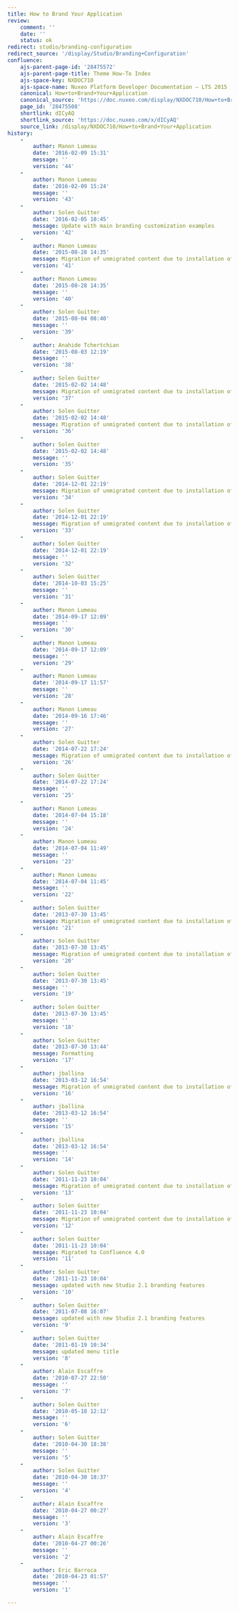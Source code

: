 ```yaml
---
title: How to Brand Your Application
review:
    comment: ''
    date: ''
    status: ok
redirect: studio/branding-configuration
redirect_source: '/display/Studio/Branding+Configuration'
confluence:
    ajs-parent-page-id: '28475572'
    ajs-parent-page-title: Theme How-To Index
    ajs-space-key: NXDOC710
    ajs-space-name: Nuxeo Platform Developer Documentation — LTS 2015
    canonical: How+to+Brand+Your+Application
    canonical_source: 'https://doc.nuxeo.com/display/NXDOC710/How+to+Brand+Your+Application'
    page_id: '28475508'
    shortlink: dICyAQ
    shortlink_source: 'https://doc.nuxeo.com/x/dICyAQ'
    source_link: /display/NXDOC710/How+to+Brand+Your+Application
history:
    - 
        author: Manon Lumeau
        date: '2016-02-09 15:31'
        message: ''
        version: '44'
    - 
        author: Manon Lumeau
        date: '2016-02-09 15:24'
        message: ''
        version: '43'
    - 
        author: Solen Guitter
        date: '2016-02-05 10:45'
        message: Update with main branding customization examples
        version: '42'
    - 
        author: Manon Lumeau
        date: '2015-08-28 14:35'
        message: Migration of unmigrated content due to installation of a new plugin
        version: '41'
    - 
        author: Manon Lumeau
        date: '2015-08-28 14:35'
        message: ''
        version: '40'
    - 
        author: Solen Guitter
        date: '2015-08-04 08:40'
        message: ''
        version: '39'
    - 
        author: Anahide Tchertchian
        date: '2015-08-03 12:19'
        message: ''
        version: '38'
    - 
        author: Solen Guitter
        date: '2015-02-02 14:48'
        message: Migration of unmigrated content due to installation of a new plugin
        version: '37'
    - 
        author: Solen Guitter
        date: '2015-02-02 14:48'
        message: Migration of unmigrated content due to installation of a new plugin
        version: '36'
    - 
        author: Solen Guitter
        date: '2015-02-02 14:48'
        message: ''
        version: '35'
    - 
        author: Solen Guitter
        date: '2014-12-01 22:19'
        message: Migration of unmigrated content due to installation of a new plugin
        version: '34'
    - 
        author: Solen Guitter
        date: '2014-12-01 22:19'
        message: Migration of unmigrated content due to installation of a new plugin
        version: '33'
    - 
        author: Solen Guitter
        date: '2014-12-01 22:19'
        message: ''
        version: '32'
    - 
        author: Solen Guitter
        date: '2014-10-03 15:25'
        message: ''
        version: '31'
    - 
        author: Manon Lumeau
        date: '2014-09-17 12:09'
        message: ''
        version: '30'
    - 
        author: Manon Lumeau
        date: '2014-09-17 12:09'
        message: ''
        version: '29'
    - 
        author: Manon Lumeau
        date: '2014-09-17 11:57'
        message: ''
        version: '28'
    - 
        author: Manon Lumeau
        date: '2014-09-16 17:46'
        message: ''
        version: '27'
    - 
        author: Solen Guitter
        date: '2014-07-22 17:24'
        message: Migration of unmigrated content due to installation of a new plugin
        version: '26'
    - 
        author: Solen Guitter
        date: '2014-07-22 17:24'
        message: ''
        version: '25'
    - 
        author: Manon Lumeau
        date: '2014-07-04 15:18'
        message: ''
        version: '24'
    - 
        author: Manon Lumeau
        date: '2014-07-04 11:49'
        message: ''
        version: '23'
    - 
        author: Manon Lumeau
        date: '2014-07-04 11:45'
        message: ''
        version: '22'
    - 
        author: Solen Guitter
        date: '2013-07-30 13:45'
        message: Migration of unmigrated content due to installation of a new plugin
        version: '21'
    - 
        author: Solen Guitter
        date: '2013-07-30 13:45'
        message: Migration of unmigrated content due to installation of a new plugin
        version: '20'
    - 
        author: Solen Guitter
        date: '2013-07-30 13:45'
        message: ''
        version: '19'
    - 
        author: Solen Guitter
        date: '2013-07-30 13:45'
        message: ''
        version: '18'
    - 
        author: Solen Guitter
        date: '2013-07-30 13:44'
        message: Formatting
        version: '17'
    - 
        author: jballina
        date: '2013-03-12 16:54'
        message: Migration of unmigrated content due to installation of a new plugin
        version: '16'
    - 
        author: jballina
        date: '2013-03-12 16:54'
        message: ''
        version: '15'
    - 
        author: jballina
        date: '2013-03-12 16:54'
        message: ''
        version: '14'
    - 
        author: Solen Guitter
        date: '2011-11-23 10:04'
        message: Migration of unmigrated content due to installation of a new plugin
        version: '13'
    - 
        author: Solen Guitter
        date: '2011-11-23 10:04'
        message: Migration of unmigrated content due to installation of a new plugin
        version: '12'
    - 
        author: Solen Guitter
        date: '2011-11-23 10:04'
        message: Migrated to Confluence 4.0
        version: '11'
    - 
        author: Solen Guitter
        date: '2011-11-23 10:04'
        message: updated with new Studio 2.1 branding features
        version: '10'
    - 
        author: Solen Guitter
        date: '2011-07-08 16:07'
        message: updated with new Studio 2.1 branding features
        version: '9'
    - 
        author: Solen Guitter
        date: '2011-01-19 10:34'
        message: updated menu title
        version: '8'
    - 
        author: Alain Escaffre
        date: '2010-07-27 22:50'
        message: ''
        version: '7'
    - 
        author: Solen Guitter
        date: '2010-05-18 12:12'
        message: ''
        version: '6'
    - 
        author: Solen Guitter
        date: '2010-04-30 18:38'
        message: ''
        version: '5'
    - 
        author: Solen Guitter
        date: '2010-04-30 18:37'
        message: ''
        version: '4'
    - 
        author: Alain Escaffre
        date: '2010-04-27 00:27'
        message: ''
        version: '3'
    - 
        author: Alain Escaffre
        date: '2010-04-27 00:26'
        message: ''
        version: '2'
    - 
        author: Eric Barroca
        date: '2010-04-23 01:57'
        message: ''
        version: '1'

---
```

